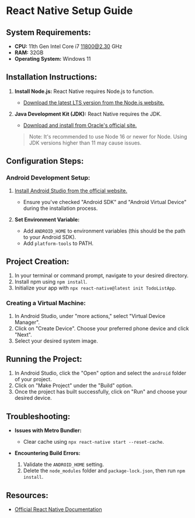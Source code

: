 # React Native Setup Guide

## System Requirements:

- **CPU:** 11th Gen Intel Core i7 11800@2.30 GHz
- **RAM:** 32GB
- **Operating System:** Windows 11

## Installation Instructions:

1. **Install Node.js:** React Native requires Node.js to function. 
   - [Download the latest LTS version from the Node.js website.](https://nodejs.org/en/download/current)

2. **Java Development Kit (JDK):** React Native requires the JDK. 
   - [Download and install from Oracle's official site.](https://www.oracle.com/ca-en/java/technologies/javase/jdk11-archive-downloads.html) 
   
   > Note: It's recommended to use Node 16 or newer for Node. Using JDK versions higher than 11 may cause issues.

## Configuration Steps:

### Android Development Setup:

1. [Install Android Studio from the official website.](https://developer.android.com/studio/)
   - Ensure you've checked "Android SDK" and "Android Virtual Device" during the installation process.

2. **Set Environment Variable:** 
   - Add `ANDROID_HOME` to environment variables (this should be the path to your Android SDK).
   - Add `platform-tools` to PATH.

## Project Creation:

1. In your terminal or command prompt, navigate to your desired directory.
2. Install npm using `npm install`.
3. Initialize your app with `npx react-native@latest init TodoListApp`.

### Creating a Virtual Machine:

1. In Android Studio, under "more actions," select "Virtual Device Manager".
2. Click on "Create Device". Choose your preferred phone device and click "Next".
3. Select your desired system image.

## Running the Project:

1. In Android Studio, click the "Open" option and select the `android` folder of your project.
2. Click on "Make Project" under the "Build" option.
3. Once the project has built successfully, click on "Run" and choose your desired device.

## Troubleshooting:

- **Issues with Metro Bundler:** 
  - Clear cache using `npx react-native start --reset-cache`.

- **Encountering Build Errors:**
  1. Validate the `ANDROID_HOME` setting.
  2. Delete the `node_modules` folder and `package-lock.json`, then run `npm install`.

## Resources:

- [Official React Native Documentation](https://reactnative.dev/docs/environment-setup)

